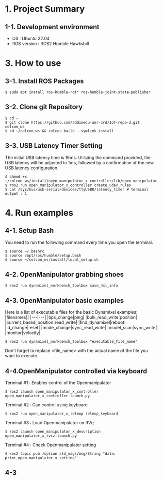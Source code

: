 # 1. Project Summary

## 1-1. Development environment
- OS : Ubuntu 22.04
- ROS version : ROS2 Humble Hawksbill

# 3. How to use
## 3-1. Install ROS Packages

<pre><code>$ sudo apt install ros-humble-rqt* ros-humble-joint-state-publisher</code></pre>

## 3-2. Clone git Repository

<pre><code>$ cd ~
$ git clone https://github.com/addinedu-amr-3rd/IoT-repo-3.git colcon_ws
$ cd ~/colcon_ws && colcon build --symlink-install</code></pre>

## 3-3. USB Latency Timer Setting
The initial USB latency time is 16ms. Utilizing the command provided, the USB latency will be adjusted to 1ms, followed by a confirmation of the new USB latency configuration.

<pre><code>$ chmod +x ~/colcon_ws/install/open_manipulator_x_controller/lib/open_manipulator_x_controller/create_udev_rules
$ ros2 run open_manipulator_x_controller create_udev_rules
$ cat /sys/bus/usb-serial/devices/ttyUSB0/latency_timer # terminal output : 1</code></pre>

# 4. Run examples

## 4-1. Setup Bash

You need to run the following command every time you open the terminal.

<pre><code>$ source ~/.bashrc
$ source /opt/ros/humble/setup.bash
$ source ~/colcon_ws/install/local_setup.sh</code></pre>

## 4-2. OpenManipulator grabbing shoes

<pre><code>$ ros2 run dynamixel_workbench_toolbox save_dxl_info</code></pre>

## 4-3. OpenManipulator basic examples

Here is a list of executable files for the basic Dynamixel examples:
|filenames||
|---|---|
|bps_change|ping|
|bulk_read_write|position|
|current_based_position|read_write|
|find_dynamixel|reboot|
|id_change|reset|
|mode_change|sync_read_write|
|model_scan|sync_write|
|monitor|velocity|

<pre><code>$ ros2 run dynamixel_workbench_toolbox "executable_file_name"</code></pre>

Don't forget to replace <file_name> with the actual name of the file you want to execute.

## 4-4.OpenManipulator controlled via keyboard
Terminal #1 : Enables control of the Openmanipulator

<pre><code>$ ros2 launch open_manipulator_x_controller open_manipulator_x_controller.launch.py</code></pre>

Terminal #2 : Can control using keyboard

<pre><code>$ ros2 run open_manipulator_x_teleop teleop_keyboard</code></pre>

Terminal #3 : Load Openmanipulator on RViz

<pre><code>$ ros2 launch open_manipulator_x_description open_manipulator_x_rviz.launch.py</code></pre>

Terminal #4 : Check Openmanipulator setting

<pre><code>$ ros2 topic pub /option std_msgs/msg/String "data: print_open_manipulator_x_setting"
</code></pre>

## 4-3
